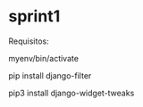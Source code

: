 # sprint1

Requisitos:

myenv/bin/activate

pip install django-filter

pip3 install django-widget-tweaks 
